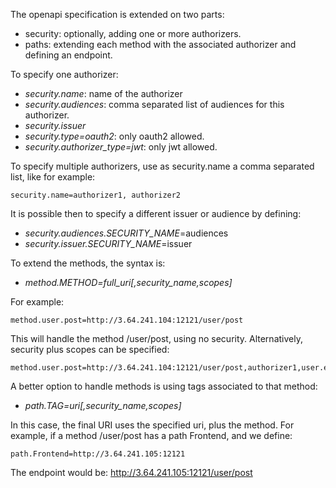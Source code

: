 The openapi specification is extended on two parts:
- security: optionally, adding one or more authorizers.
- paths: extending each method with the associated authorizer and defining an endpoint.

To specify one authorizer:
- *security.name*: name of the authorizer
- *security.audiences*: comma separated list of audiences for this authorizer.
- *security.issuer*
- *security.type=oauth2*: only oauth2 allowed.
- *security.authorizer_type=jwt*: only jwt allowed.

To specify multiple authorizers, use as security.name a comma separated list, like for example:

    security.name=authorizer1, authorizer2

It is possible then to specify a different issuer or audience by defining:

- *security.audiences.SECURITY_NAME*=audiences
- *security.issuer.SECURITY_NAME*=issuer

To extend the methods, the syntax is:

- *method.METHOD=full_uri[,security_name,scopes]*

For example:

    method.user.post=http://3.64.241.104:12121/user/post

This will handle the method /user/post, using no security. 
Alternatively, security plus scopes can be specified:

    method.user.post=http://3.64.241.104:12121/user/post,authorizer1,user.email,user.id

A better option to handle methods is using tags associated to that method:

- *path.TAG=uri[,security_name,scopes]*

In this case, the final URI uses the specified uri, plus the method. 
For example, if a method /user/post has a path Frontend, and we define:

    path.Frontend=http://3.64.241.105:12121

The endpoint would be: http://3.64.241.105:12121/user/post

